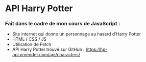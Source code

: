 # API Harry Potter 

### Fait dans le cadre de mon cours de JavaScript :
- Site internet qui donne un personnage au hasard d'Harry Potter
- HTML / CSS / JS
- Utilisation de Fetch
- API Harry Potter trouvé sur GitHub : https://hp-api.onrender.com/api/characters/
